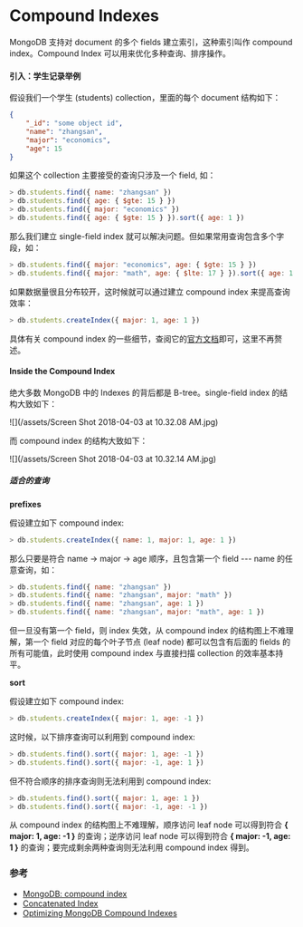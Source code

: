 # Compound Indexes

MongoDB 支持对 document 的多个 fields 建立索引，这种索引叫作 compound index。Compound Index 可以用来优化多种查询、排序操作。

#### 引入：学生记录举例

假设我们一个学生 \(students\) collection，里面的每个 document 结构如下：

```json
{
    "_id": "some object id",
    "name": "zhangsan",
    "major": "economics",
    "age": 15
}
```

如果这个 collection 主要接受的查询只涉及一个 field, 如：

```js
> db.students.find({ name: "zhangsan" })
> db.students.find({ age: { $gte: 15 } })
> db.students.find({ major: "economics" })
> db.students.find({ age: { $gte: 15 } }).sort({ age: 1 })
```

那么我们建立 single-field index 就可以解决问题。但如果常用查询包含多个字段，如：

```js
> db.students.find({ major: "economics", age: { $gte: 15 } })
> db.students.find({ major: "math", age: { $lte: 17 } }).sort({ age: 1 })
```

如果数据量很且分布较开，这时候就可以通过建立 compound index 来提高查询效率：

```js
> db.students.createIndex({ major: 1, age: 1 })
```

具体有关 compound index 的一些细节，查阅它的[官方文档](https://docs.mongodb.com/manual/core/index-compound/)即可，这里不再赘述。

#### Inside the Compound Index

绝大多数 MongoDB 中的 Indexes 的背后都是 B-tree。single-field index 的结构大致如下：

![](/assets/Screen Shot 2018-04-03 at 10.32.08 AM.jpg)

而 compound index 的结构大致如下：

![](/assets/Screen Shot 2018-04-03 at 10.32.14 AM.jpg)

##### 适合的查询

**prefixes**

假设建立如下 compound index:

```js
> db.students.createIndex({ name: 1, major: 1, age: 1 })
```

那么只要是符合 name -&gt; major -&gt; age 顺序，且包含第一个 field --- name 的任意查询，如：

```js
> db.students.find({ name: "zhangsan" })
> db.students.find({ name: "zhangsan", major: "math" })
> db.students.find({ name: "zhangsan", age: 1 })
> db.students.find({ name: "zhangsan", major: "math", age: 1 })
```

但一旦没有第一个 field，则 index 失效，从 compound index 的结构图上不难理解，第一个 field 对应的每个叶子节点 \(leaf node\) 都可以包含有后面的 fields 的所有可能值，此时使用 compound index 与直接扫描 collection 的效率基本持平。

**sort**

假设建立如下 compound index:

```js
> db.students.createIndex({ major: 1, age: -1 })
```

这时候，以下排序查询可以利用到 compound index:

```js
> db.students.find().sort({ major: 1, age: -1 })
> db.students.find().sort({ major: -1, age: 1 })
```

但不符合顺序的排序查询则无法利用到 compound index:

```js
> db.students.find().sort({ major: 1, age: 1 })
> db.students.find().sort({ major: -1, age: -1 })
```

从 compound index 的结构图上不难理解，顺序访问 leaf node 可以得到符合 **{ major: 1, age: -1 }** 的查询；逆序访问 leaf node 可以得到符合 **{ major: -1, age: 1 }** 的查询；要完成剩余两种查询则无法利用 compound index 得到。

### 参考

* [MongoDB: compound index](https://docs.mongodb.com/manual/core/index-compound/)
* [Concatenated Index](https://use-the-index-luke.com/sql/where-clause/the-equals-operator/concatenated-keys)
* [Optimizing MongoDB Compound Indexes](https://emptysqua.re/blog/optimizing-mongodb-compound-indexes/)



